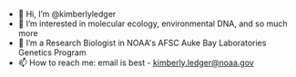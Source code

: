 - 👋 Hi, I’m @kimberlyledger
- 👀 I’m interested in molecular ecology, environmental DNA, and so much more 
- 💞️ I’m a Research Biologist in NOAA's AFSC Auke Bay Laboratories Genetics Program 
- 📫 How to reach me: email is best - kimberly.ledger@noaa.gov

<!---
kimberlyledger/kimberlyledger is a ✨ special ✨ repository because its `README.md` (this file) appears on your GitHub profile.
You can click the Preview link to take a look at your changes.
--->
